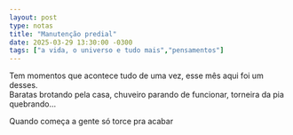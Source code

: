```yaml
---
layout: post
type: notas
title: "Manutenção predial"
date: 2025-03-29 13:30:00 -0300
tags: ["a vida, o universo e tudo mais","pensamentos"]
---
```

Tem momentos que acontece tudo de uma vez, esse mês aqui foi um desses.  
Baratas brotando pela casa, chuveiro parando de funcionar, torneira da pia quebrando...  

Quando começa a gente só torce pra acabar